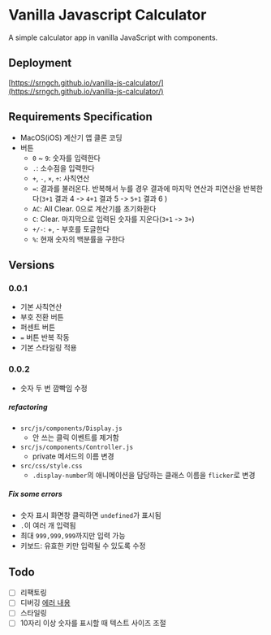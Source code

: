 # Vanilla Javascript Calculator

A simple calculator app in vanilla JavaScript with components.

## Deployment

[https://srngch.github.io/vanilla-js-calculator/](https://srngch.github.io/vanilla-js-calculator/)

## Requirements Specification

- MacOS(iOS) 계산기 앱 클론 코딩
- 버튼
  - `0` ~ `9`: 숫자를 입력한다
  - `.`: 소수점을 입력한다
  - `+`, `-`, `×`, `÷`: 사칙연산
  - `=`: 결과를 불러온다. 반복해서 누를 경우 결과에 마지막 연산과 피연산을 반복한다(`3+1` 결과 4 -> `4+1` 결과 5 -> `5+1` 결과 6 )
  - `AC`: All Clear. 0으로 계산기를 초기화환다
  - `C`: Clear. 마지막으로 입력된 숫자를 지운다(`3+1` -> `3+`)
  - `+/-`: +, - 부호를 토글한다
  - `%`: 현재 숫자의 백분률을 구한다

## Versions

### 0.0.1

- 기본 사칙연산
- 부호 전환 버튼
- 퍼센트 버튼
- `=` 버튼 반복 작동
- 기본 스타일링 적용

### 0.0.2

- 숫자 두 번 깜빡임 수정

##### refactoring

- `src/js/components/Display.js`
  - 안 쓰는 클릭 이벤트를 제거함
- `src/js/components/Controller.js`
  - private 메서드의 이름 변경
- `src/css/style.css`
  - `.display-number`의 애니메이션을 담당하는 클래스 이름을 `flicker`로 변경

##### Fix some errors

- 숫자 표시 화면창 클릭하면 `undefined`가 표시됨
- `.`이 여러 개 입력됨
- 최대 `999,999,999`까지만 입력 가능
- 키보드: 유효한 키만 입력될 수 있도록 수정

## Todo

- [ ] 리팩토링
- [ ] 디버깅 [에러 내용]()
- [ ] 스타일링
- [ ] 10자리 이상 숫자를 표시할 때 텍스트 사이즈 조절
